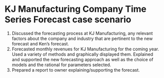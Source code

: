 # KJ Manufacturing Company Time Series Forecast case scenario
1.	Discussed the forecasting process at KJ Manufacturing, any relevant factors about the company and industry that are pertinent to the new forecast and Ken’s forecast. 
2.	Forecasted monthly revenues for KJ Manufacturing for the coming year. Used a variety of methods and graphically displayed them. Explained and supported the new forecasting approach as well as the choice of models and the rational for parameters selected. 
3.	Prepared a report to owner explaining/supporting the forecast.

